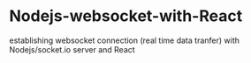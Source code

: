 # Nodejs-websocket-with-React
establishing websocket connection (real time data tranfer) with Nodejs/socket.io server and React
